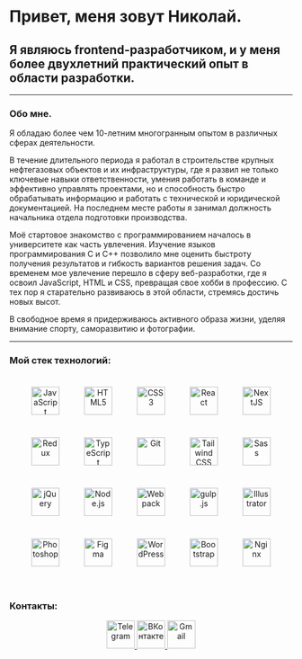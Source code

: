 # Привет, меня зовут Николай.

## Я являюсь frontend-разработчиком, и у меня более двухлетний практический опыт в области разработки.

---

### Обо мне.

Я обладаю более чем 10-летним многогранным опытом в различных сферах деятельности.

В течение длительного периода я работал в строительстве крупных нефтегазовых объектов и их инфраструктуры, где я развил не только ключевые навыки ответственности, умения работать в команде и эффективно управлять проектами, но и способность быстро обрабатывать информацию и работать с технической и юридической документацией. На последнем месте работы я занимал должность начальника отдела подготовки производства.

Моё стартовое знакомство с программированием началось в университете как часть увлечения. Изучение языков программирования C и C++ позволило мне оценить быстроту получения результатов и гибкость вариантов решения задач. Со временем мое увлечение перешло в сферу веб-разработки, где я освоил JavaScript, HTML и CSS, превращая свое хобби в профессию. С тех пор я старательно развиваюсь в этой области, стремясь достичь новых высот.

В свободное время я придерживаюсь активного образа жизни, уделяя внимание спорту, саморазвитию и фотографии.

---

### Мой стек технологий:

<div align="center">
  <a href="https://developer.mozilla.org/ru/docs/Web/JavaScript" target="_blank"><img style="margin: 20px" src="https://profilinator.rishav.dev/skills-assets/javascript-original.svg" alt="JavaScript" height="50" /></a>
  <a href="https://en.wikipedia.org/wiki/HTML5" target="_blank"><img style="margin: 20px" src="https://profilinator.rishav.dev/skills-assets/html5-original-wordmark.svg" alt="HTML5" height="50" /></a>
  <a href="https://www.w3schools.com/css/" target="_blank"><img style="margin: 20px" src="https://profilinator.rishav.dev/skills-assets/css3-original-wordmark.svg" alt="CSS3" height="50" /></a>
  <a href="https://reactjs.org/" target="_blank"><img style="margin: 20px" src="https://profilinator.rishav.dev/skills-assets/react-original-wordmark.svg" alt="React" height="50" /></a>
  <a href="https://nextjs.org/" target="_blank"><img style="margin: 20px" src="https://profilinator.rishav.dev/skills-assets/nextjs.png" alt="NextJS" height="50" /></a>
  <a href="https://redux.js.org/" target="_blank"><img style="margin: 20px" src="https://profilinator.rishav.dev/skills-assets/redux-original.svg" alt="Redux" height="50" /></a>
  <a href="https://www.typescriptlang.org/" target="_blank"><img style="margin: 20px" src="https://profilinator.rishav.dev/skills-assets/typescript-original.svg" alt="TypeScript" height="50" /></a>
  <a href="https://github.com/" target="_blank"><img style="margin: 20px" src="https://profilinator.rishav.dev/skills-assets/git-scm-icon.svg" alt="Git" height="50" /></a>
  <a href="https://www.tailwindcss.com/" target="_blank"><img style="margin: 20px" src="https://profilinator.rishav.dev/skills-assets/tailwindcss.svg" alt="Tailwind CSS" height="50" /></a>
  <a href="https://sass-lang.com/" target="_blank"><img style="margin: 20px" src="https://profilinator.rishav.dev/skills-assets/sass-original.svg" alt="Sass" height="50" /></a>
  <a href="https://jquery.com/" target="_blank"><img style="margin: 20px" src="https://profilinator.rishav.dev/skills-assets/jquery.png" alt="jQuery" height="50" /></a>
  <a href="https://nodejs.org/" target="_blank"><img style="margin: 20px" src="https://profilinator.rishav.dev/skills-assets/nodejs-original-wordmark.svg" alt="Node.js" height="50" /></a>
  <a href="https://webpack.js.org/" target="_blank"><img style="margin: 20px" src="https://profilinator.rishav.dev/skills-assets/webpack-original.svg" alt="Webpack" height="50" /></a>
  <a href="https://gulpjs.com/" target="_blank"><img style="margin: 20px" src="https://profilinator.rishav.dev/skills-assets/gulp-plain.svg" alt="gulp.js" height="50" /></a>
  <a href="https://www.adobe.com/in/products/illustrator.html" target="_blank"><img style="margin: 20px" src="https://profilinator.rishav.dev/skills-assets/adobe_illustrator-icon.svg" alt="Illustrator" height="50" /></a>
  <a href="https://www.adobe.com/in/products/photoshop.html" target="_blank"><img style="margin: 20px" src="https://profilinator.rishav.dev/skills-assets/photoshop-plain.svg" alt="Photoshop" height="50" /></a>
  <a href="https://www.figma.com/" target="_blank"><img style="margin: 20px" src="https://profilinator.rishav.dev/skills-assets/figma-icon.svg" alt="Figma" height="50" /></a>
  <a href="https://wordpress.com/" target="_blank"><img style="margin: 20px" src="https://profilinator.rishav.dev/skills-assets/wordpress.png" alt="WordPress" height="50" /></a>
  <a href="https://getbootstrap.com/docs/3.4/javascript/" target="_blank"><img style="margin: 20px" src="https://profilinator.rishav.dev/skills-assets/bootstrap-plain.svg" alt="Bootstrap" height="50" /></a>
  <a href="https://www.nginx.com/" target="_blank"><img style="margin: 20px" src="https://profilinator.rishav.dev/skills-assets/nginx-original.svg" alt="Nginx" height="50" /></a>
</div>

<br/>

### Контакты:

<div align="center">
  <a href="https://t.me/NikolayPilgun" target="_blank">
    <img src="https://img.shields.io/badge/Telegram-4B99D1?style=for-the-badge&logo=telegram&logoColor=FFA500" alt="Telegram" height="50"/>
  </a>
  <a href="https://vk.com/nikolaypilgun" target="_blank">
    <img src="https://img.shields.io/badge/ВКонтакте-0000FF?style=for-the-badge&logo=vk&logoColor=FFA500" alt="ВКонтакте" height="50"/>
  </a>
  <a href="mailto:a03198814s@gmail.com" target="_blank">
    <img src="https://img.shields.io/badge/gmail-4B99D1?style=for-the-badge&logo=gmail&logoColor=FFA500" alt="Gmail" height="50"/>
  </a>
</div>
